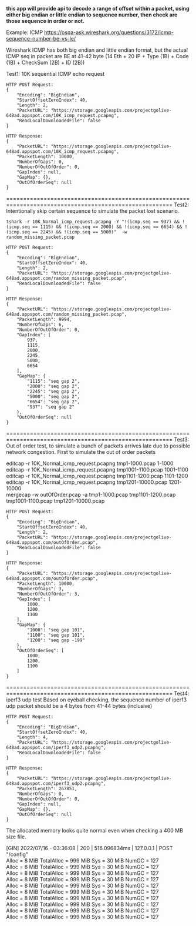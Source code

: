 **this app will provide api to decode a range of offset within a packet, using either big endian or little endian to sequence number, then check are those sequence in order or not.**

Example:
ICMP
https://osqa-ask.wireshark.org/questions/3172/icmp-sequence-number-be-vs-le/

Wireshark ICMP has both big endian and little endian format, but the actual ICMP seq in packet are BE at 41-42 byte
(14 Eth + 20 IP + Type (1B) + Code (1B) + CheckSum (2B) + ID (2B))

Test1: 10K sequential ICMP echo request
```
HTTP POST Request:
{
    "Encoding": "BigEndian",
    "StartOffsetZeroIndex": 40,
    "Length": 2,
    "PacketURL": "https://storage.googleapis.com/projectgolive-648ad.appspot.com/10K_icmp_request.pcapng",
    "ReadLocalDownloadedFile": false
}

HTTP Response:
{
    "PacketURL": "https://storage.googleapis.com/projectgolive-648ad.appspot.com/10K_icmp_request.pcapng",
    "PacketLength": 10000,
    "NumberOfGaps": 0,
    "NumberOfOutOfOrder": 0,
    "GapIndex": null,
    "GapMap": {},
    "OutOfOrderSeq": null
}
```

=======================================================================================================
Test2: Intentionally skip certain sequence to simulate the packet lost scenario.

`tshark -r 10K_Normal_icmp_request.pcapng -Y "!(icmp.seq == 937) && !(icmp.seq == 1115) && !(icmp.seq == 2000) && !(icmp.seq == 6654) && !(icmp.seq == 2245) && !(icmp.seq == 5000)"  -w  random_missing_packet.pcap`

```
HTTP POST Request:
{
    "Encoding": "BigEndian",
    "StartOffsetZeroIndex": 40,
    "Length": 2,
    "PacketURL": "https://storage.googleapis.com/projectgolive-648ad.appspot.com/random_missing_packet.pcap",
    "ReadLocalDownloadedFile": false
}

HTTP Response:
{
    "PacketURL": "https://storage.googleapis.com/projectgolive-648ad.appspot.com/random_missing_packet.pcap",
    "PacketLength": 9994,
    "NumberOfGaps": 6,
    "NumberOfOutOfOrder": 0,
    "GapIndex": [
        937,
        1115,
        2000,
        2245,
        5000,
        6654
    ],
    "GapMap": {
        "1115": "seq gap 2",
        "2000": "seq gap 2",
        "2245": "seq gap 2",
        "5000": "seq gap 2",
        "6654": "seq gap 2",
        "937": "seq gap 2"
    },
    "OutOfOrderSeq": null
}
```

=======================================================================================================
Test3: Out of order test, to simulate a bunch of packets arrives late due to possible network congestion.
First to simulate the out of order packets

editcap -r 10K_Normal_icmp_request.pcapng tmp1-1000.pcap 1-1000<br />
editcap -r 10K_Normal_icmp_request.pcapng tmp1001-1100.pcap 1001-1100<br />
editcap -r 10K_Normal_icmp_request.pcapng tmp1101-1200.pcap 1101-1200<br />
editcap -r 10K_Normal_icmp_request.pcapng tmp1201-10000.pcap 1201-10000<br />
mergecap -w outOfOrder.pcap -a tmp1-1000.pcap tmp1101-1200.pcap tmp1001-1100.pcap tmp1201-10000.pcap<br />

```
HTTP POST Request:
{
    "Encoding": "BigEndian",
    "StartOffsetZeroIndex": 40,
    "Length": 2,
    "PacketURL": "https://storage.googleapis.com/projectgolive-648ad.appspot.com/outOfOrder.pcap",
    "ReadLocalDownloadedFile": false
}

HTTP Response:
{
    "PacketURL": "https://storage.googleapis.com/projectgolive-648ad.appspot.com/outOfOrder.pcap",
    "PacketLength": 10000,
    "NumberOfGaps": 3,
    "NumberOfOutOfOrder": 3,
    "GapIndex": [
        1000,
        1200,
        1100
    ],
    "GapMap": {
        "1000": "seq gap 101",
        "1100": "seq gap 101",
        "1200": "seq gap -199"
    },
    "OutOfOrderSeq": [
        1000,
        1200,
        1100
    ]
}
```

=======================================================================================================
Test4: iperf3 udp test
Based on eyeball checking, the sequence number of iperf3 udp packet should be a 4 bytes
from 41-44 bytes (inclusive)

```
HTTP POST Request:
{
    "Encoding": "BigEndian",
    "StartOffsetZeroIndex": 40,
    "Length": 4,
    "PacketURL": "https://storage.googleapis.com/projectgolive-648ad.appspot.com/iperf3_udp2.pcapng",
    "ReadLocalDownloadedFile": false
}

HTTP Response:
{
    "PacketURL": "https://storage.googleapis.com/projectgolive-648ad.appspot.com/iperf3_udp2.pcapng",
    "PacketLength": 267851,
    "NumberOfGaps": 0,
    "NumberOfOutOfOrder": 0,
    "GapIndex": null,
    "GapMap": {},
    "OutOfOrderSeq": null
}
```
The allocated memory looks quite normal even when checking a 400 MB size file.

[GIN] 2022/07/16 - 03:36:08 | 200 |  516.096834ms |       127.0.0.1 | POST     "/config" <br />
Alloc = 8 MiB   TotalAlloc = 999 MiB    Sys = 30 MiB    NumGC = 127 <br />
Alloc = 8 MiB   TotalAlloc = 999 MiB    Sys = 30 MiB    NumGC = 127 <br />
Alloc = 8 MiB   TotalAlloc = 999 MiB    Sys = 30 MiB    NumGC = 127 <br />
Alloc = 8 MiB   TotalAlloc = 999 MiB    Sys = 30 MiB    NumGC = 127 <br />
Alloc = 8 MiB   TotalAlloc = 999 MiB    Sys = 30 MiB    NumGC = 127 <br />
Alloc = 8 MiB   TotalAlloc = 999 MiB    Sys = 30 MiB    NumGC = 127 <br />
Alloc = 8 MiB   TotalAlloc = 999 MiB    Sys = 30 MiB    NumGC = 127 <br />
Alloc = 8 MiB   TotalAlloc = 999 MiB    Sys = 30 MiB    NumGC = 127 <br />
Alloc = 8 MiB   TotalAlloc = 999 MiB    Sys = 30 MiB    NumGC = 127 <br />
Alloc = 8 MiB   TotalAlloc = 999 MiB    Sys = 30 MiB    NumGC = 127 <br />
